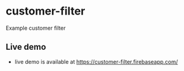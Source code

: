 # customer-filter
Example customer filter

## Live demo
- live demo is available at https://customer-filter.firebaseapp.com/
